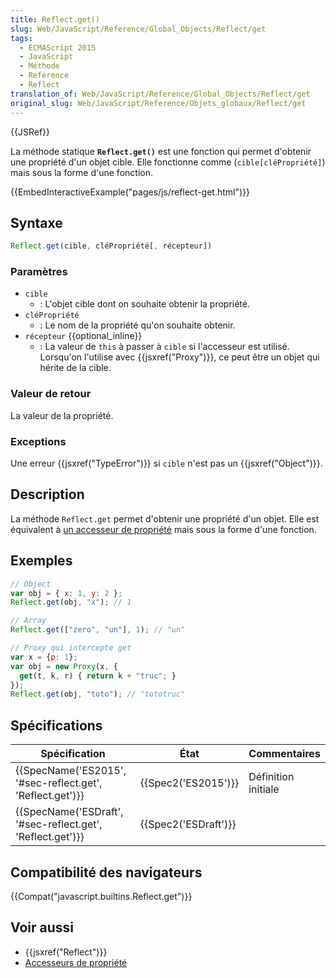 ```yaml
---
title: Reflect.get()
slug: Web/JavaScript/Reference/Global_Objects/Reflect/get
tags:
  - ECMAScript 2015
  - JavaScript
  - Méthode
  - Reference
  - Reflect
translation_of: Web/JavaScript/Reference/Global_Objects/Reflect/get
original_slug: Web/JavaScript/Reference/Objets_globaux/Reflect/get
---
```

{{JSRef}}

La méthode statique **`Reflect.get()`** est une fonction qui permet d'obtenir une propriété d'un objet cible. Elle fonctionne comme (`cible[cléPropriété]`) mais sous la forme d'une fonction.

{{EmbedInteractiveExample("pages/js/reflect-get.html")}}

## Syntaxe

```js
Reflect.get(cible, cléPropriété[, récepteur])
```

### Paramètres

- `cible`
  - : L'objet cible dont on souhaite obtenir la propriété.
- `cléPropriété`
  - : Le nom de la propriété qu'on souhaite obtenir.
- `récepteur` {{optional_inline}}
  - : La valeur de `this` à passer à `cible` si l'accesseur est utilisé. Lorsqu'on l'utilise avec {{jsxref("Proxy")}}, ce peut être un objet qui hérite de la cible.

### Valeur de retour

La valeur de la propriété.

### Exceptions

Une erreur {{jsxref("TypeError")}} si `cible` n'est pas un {{jsxref("Object")}}.

## Description

La méthode `Reflect.get` permet d'obtenir une propriété d'un objet. Elle est équivalent à [un accesseur de propriété](/fr/docs/Web/JavaScript/Reference/Opérateurs/Opérateurs_de_membres) mais sous la forme d'une fonction.

## Exemples

```js
// Object
var obj = { x: 1, y: 2 };
Reflect.get(obj, "x"); // 1

// Array
Reflect.get(["zero", "un"], 1); // "un"

// Proxy qui intercepte get
var x = {p: 1};
var obj = new Proxy(x, {
  get(t, k, r) { return k + "truc"; }
});
Reflect.get(obj, "toto"); // "tototruc"
```

## Spécifications

| Spécification                                                                | État                         | Commentaires        |
| ---------------------------------------------------------------------------- | ---------------------------- | ------------------- |
| {{SpecName('ES2015', '#sec-reflect.get', 'Reflect.get')}} | {{Spec2('ES2015')}}     | Définition initiale |
| {{SpecName('ESDraft', '#sec-reflect.get', 'Reflect.get')}} | {{Spec2('ESDraft')}} |                     |

## Compatibilité des navigateurs

{{Compat("javascript.builtins.Reflect.get")}}

## Voir aussi

- {{jsxref("Reflect")}}
- [Accesseurs de propriété](/fr/docs/Web/JavaScript/Reference/Opérateurs/Opérateurs_de_membres)
